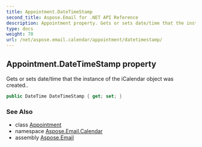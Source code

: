 ```yaml
---
title: Appointment.DateTimeStamp
second_title: Aspose.Email for .NET API Reference
description: Appointment property. Gets or sets date/time that the instance of the iCalendar object was created
type: docs
weight: 70
url: /net/aspose.email.calendar/appointment/datetimestamp/
---
```

## Appointment.DateTimeStamp property

Gets or sets date/time that the instance of the iCalendar object was created..

```csharp
public DateTime DateTimeStamp { get; set; }
```

### See Also

* class [Appointment](../)
* namespace [Aspose.Email.Calendar](../../appointment/)
* assembly [Aspose.Email](../../../)


